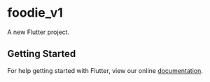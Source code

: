 # foodie_v1

A new Flutter project.

## Getting Started

For help getting started with Flutter, view our online
[documentation](https://flutter.io/).
